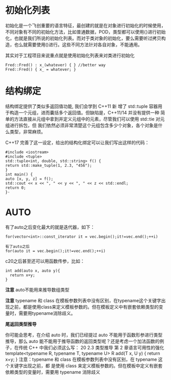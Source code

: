 # 初始化列表

初始化是一个飞创重要的语言特征，最创建的就是在对象进行初始化的时候使用，不同对象有不同的初始化方法，比如普通数据，POD，类型都可以使用{}进行初始化，也就是我们所说的初始化列表。而对于类对象的初始化，要么需要听过拷贝构造，也么就需要使用()进行。这些不同方法针对各自对象，不能通用。

其实对于工程项目来说重点就是使用初始化列表来对类进行初始化
```
Fred::Fred() : x_(whatever) { } //better way
Fred::Fred() { x_ = whatever; }
```

# 结构绑定

结构绑定提供了类似多返回值功能, 我们会学到 C++11 新
增了 std::tuple 容器用于构造一个元组，进而囊括多个返回值。但缺陷是，C++11/14 并没有提供一种
简单的方法直接从元组中拿到并定义元组中的元素，尽管我们可以使用 std::tie 对元组进行拆包，但
我们依然必须非常清楚这个元组包含多少个对象，各个对象是什么类型，非常麻烦。

C++17 完善了这一设定，给出的结构化绑定可以让我们写出这样的代码：
```
#include <iostream>
#include <tuple>
std::tuple<int, double, std::string> f() {
return std::make_tuple(1, 2.3, "456");
}
int main() {
auto [x, y, z] = f();
std::cout << x << ", " << y << ", " << z << std::endl;
return 0;
}·
```

# AUTO
 
有了auto之后变化最大的就是迭代器，如下：
```
for(vector<int>::const_iterator it = vec.begin();it!=vec.end();++i)

有了auto之后
for(auto it = vec.begin();it!=vec.end();++i)
```
c20之后甚至还可以用函数传参，比如：
```
int add(auto x, auto y){
  return x+y;
}
```
**注意** auto不能用来推导数组类型

**注意** typename 和 class 在模板参数列表中没有区别，在typename这个关键字出现之前，都是使用class来定义模板参数的。但在模板定义中有嵌套依赖类型的变量时，需要用typename消除歧义。

**尾返回类型推导**

你可能会思考，在介绍 auto 时，我们已经提过 auto 不能用于函数形参进行类型推导，那么 auto
能不能用于推导函数的返回类型呢？还是考虑一个加法函数的例子，在传统 C++ 中我们必须这么写：
20
2.3 类型推导 第 2 章语言可用性的强化
template<typename R, typename T, typename U>
R add(T x, U y) {
return x+y;
}
注意：typename 和 class 在模板参数列表中没有区别，在 typename 这个关键字出现之前，都
是使用 class 来定义模板参数的。但在模板中定义有嵌套依赖类型的变量时，需要用 typename
消除歧义

